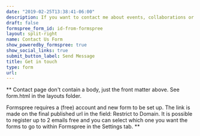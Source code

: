 ```yaml
---
date: "2019-02-25T13:38:41-06:00"
description: If you want to contact me about events, collaborations or anything else, you can use this form or e-mail me directly at [adam.willows@winchester.ac.uk](mailto:adam.willows@winchester.ac.uk).
draft: false
formspree_form_id: id-from-formspree
layout: split-right
name: Contact Us Form
show_poweredby_formspree: true
show_social_links: true
submit_button_label: Send Message
title: Get in touch
type: form
url: 
---
```


** Contact page don't contain a body, just the front matter above.
See form.html in the layouts folder.

Formspree requires a (free) account and new form to be set up. The link is made on the final published url in the field: Restrict to Domain. It is possible to register up to 2 emails free and you can select which one you want the forms to go to within Formspree in the Settings tab.
**
